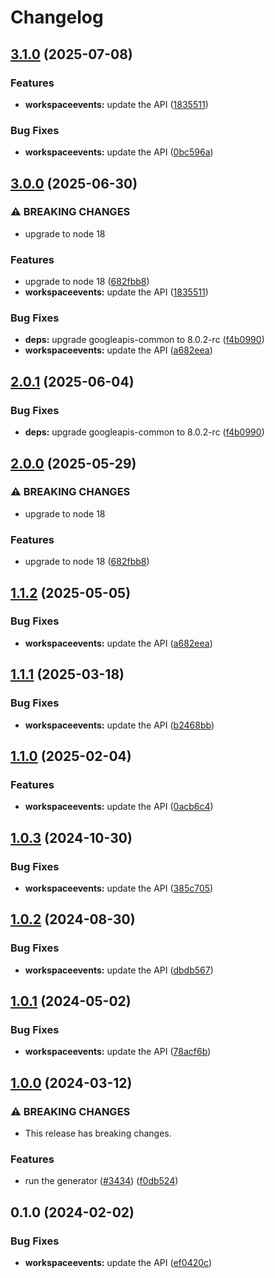 # Changelog

## [3.1.0](https://github.com/googleapis/google-api-nodejs-client/compare/workspaceevents-v3.0.0...workspaceevents-v3.1.0) (2025-07-08)


### Features

* **workspaceevents:** update the API ([1835511](https://github.com/googleapis/google-api-nodejs-client/commit/1835511f5f6790b89b18e016772495061c7f284b))


### Bug Fixes

* **workspaceevents:** update the API ([0bc596a](https://github.com/googleapis/google-api-nodejs-client/commit/0bc596aac99b917236c1f46cc9bb8671976529da))

## [3.0.0](https://github.com/googleapis/google-api-nodejs-client/compare/workspaceevents-v2.0.1...workspaceevents-v3.0.0) (2025-06-30)


### ⚠ BREAKING CHANGES

* upgrade to node 18

### Features

* upgrade to node 18 ([682fbb8](https://github.com/googleapis/google-api-nodejs-client/commit/682fbb869189ae92b3e9a194d37d0548af0c1f92))
* **workspaceevents:** update the API ([1835511](https://github.com/googleapis/google-api-nodejs-client/commit/1835511f5f6790b89b18e016772495061c7f284b))


### Bug Fixes

* **deps:** upgrade googleapis-common to 8.0.2-rc ([f4b0990](https://github.com/googleapis/google-api-nodejs-client/commit/f4b099071040cfbcfe4a2e7d487d45ee93b369e0))
* **workspaceevents:** update the API ([a682eea](https://github.com/googleapis/google-api-nodejs-client/commit/a682eea52c384c6db75879baaf2ae2cf2b4d8a2f))

## [2.0.1](https://github.com/googleapis/google-api-nodejs-client/compare/workspaceevents-v2.0.0...workspaceevents-v2.0.1) (2025-06-04)


### Bug Fixes

* **deps:** upgrade googleapis-common to 8.0.2-rc ([f4b0990](https://github.com/googleapis/google-api-nodejs-client/commit/f4b099071040cfbcfe4a2e7d487d45ee93b369e0))

## [2.0.0](https://github.com/googleapis/google-api-nodejs-client/compare/workspaceevents-v1.1.2...workspaceevents-v2.0.0) (2025-05-29)


### ⚠ BREAKING CHANGES

* upgrade to node 18

### Features

* upgrade to node 18 ([682fbb8](https://github.com/googleapis/google-api-nodejs-client/commit/682fbb869189ae92b3e9a194d37d0548af0c1f92))

## [1.1.2](https://github.com/googleapis/google-api-nodejs-client/compare/workspaceevents-v1.1.1...workspaceevents-v1.1.2) (2025-05-05)


### Bug Fixes

* **workspaceevents:** update the API ([a682eea](https://github.com/googleapis/google-api-nodejs-client/commit/a682eea52c384c6db75879baaf2ae2cf2b4d8a2f))

## [1.1.1](https://github.com/googleapis/google-api-nodejs-client/compare/workspaceevents-v1.1.0...workspaceevents-v1.1.1) (2025-03-18)


### Bug Fixes

* **workspaceevents:** update the API ([b2468bb](https://github.com/googleapis/google-api-nodejs-client/commit/b2468bb1ca83bee6de40332c29cf4d4398cc6fbd))

## [1.1.0](https://github.com/googleapis/google-api-nodejs-client/compare/workspaceevents-v1.0.3...workspaceevents-v1.1.0) (2025-02-04)


### Features

* **workspaceevents:** update the API ([0acb6c4](https://github.com/googleapis/google-api-nodejs-client/commit/0acb6c47f622a20055d788661cd3070119b743b7))

## [1.0.3](https://github.com/googleapis/google-api-nodejs-client/compare/workspaceevents-v1.0.2...workspaceevents-v1.0.3) (2024-10-30)


### Bug Fixes

* **workspaceevents:** update the API ([385c705](https://github.com/googleapis/google-api-nodejs-client/commit/385c70576c2fd094a0ed7f7f93fe2b751143b246))

## [1.0.2](https://github.com/googleapis/google-api-nodejs-client/compare/workspaceevents-v1.0.1...workspaceevents-v1.0.2) (2024-08-30)


### Bug Fixes

* **workspaceevents:** update the API ([dbdb567](https://github.com/googleapis/google-api-nodejs-client/commit/dbdb5670b40f930facb092aa26e0540bf41e9d77))

## [1.0.1](https://github.com/googleapis/google-api-nodejs-client/compare/workspaceevents-v1.0.0...workspaceevents-v1.0.1) (2024-05-02)


### Bug Fixes

* **workspaceevents:** update the API ([78acf6b](https://github.com/googleapis/google-api-nodejs-client/commit/78acf6bdcb0197c34bc4f7950ed4bf351d386b59))

## [1.0.0](https://github.com/googleapis/google-api-nodejs-client/compare/workspaceevents-v0.1.0...workspaceevents-v1.0.0) (2024-03-12)


### ⚠ BREAKING CHANGES

* This release has breaking changes.

### Features

* run the generator ([#3434](https://github.com/googleapis/google-api-nodejs-client/issues/3434)) ([f0db524](https://github.com/googleapis/google-api-nodejs-client/commit/f0db524bb26f05cea3dec4c0ed66b496399e3857))

## 0.1.0 (2024-02-02)


### Bug Fixes

* **workspaceevents:** update the API ([ef0420c](https://github.com/googleapis/google-api-nodejs-client/commit/ef0420cb87b1b20ba72206c4eb5cfb48e1498a09))
